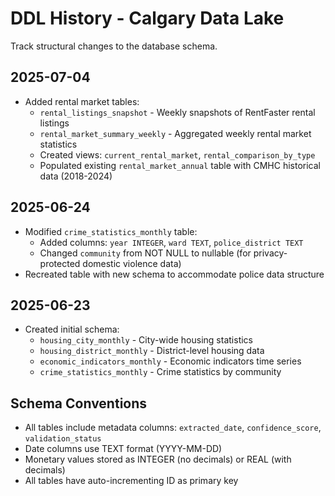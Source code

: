 # DDL History - Calgary Data Lake

Track structural changes to the database schema.

## 2025-07-04
- Added rental market tables:
  - `rental_listings_snapshot` - Weekly snapshots of RentFaster rental listings
  - `rental_market_summary_weekly` - Aggregated weekly rental market statistics
  - Created views: `current_rental_market`, `rental_comparison_by_type`
  - Populated existing `rental_market_annual` table with CMHC historical data (2018-2024)

## 2025-06-24
- Modified `crime_statistics_monthly` table:
  - Added columns: `year INTEGER`, `ward TEXT`, `police_district TEXT`
  - Changed `community` from NOT NULL to nullable (for privacy-protected domestic violence data)
- Recreated table with new schema to accommodate police data structure

## 2025-06-23
- Created initial schema:
  - `housing_city_monthly` - City-wide housing statistics
  - `housing_district_monthly` - District-level housing data
  - `economic_indicators_monthly` - Economic indicators time series
  - `crime_statistics_monthly` - Crime statistics by community

## Schema Conventions
- All tables include metadata columns: `extracted_date`, `confidence_score`, `validation_status`
- Date columns use TEXT format (YYYY-MM-DD)
- Monetary values stored as INTEGER (no decimals) or REAL (with decimals)
- All tables have auto-incrementing ID as primary key
